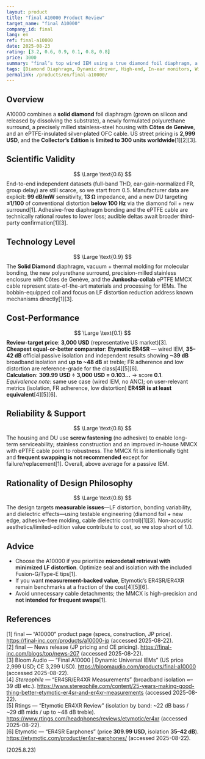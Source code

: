 ```yaml
---
layout: product
title: "final A10000 Product Review"
target_name: "final A10000"
company_id: final
lang: en
ref: final-a10000
date: 2025-08-23
rating: [3.2, 0.6, 0.9, 0.1, 0.8, 0.8]
price: 3000
summary: "final’s top wired IEM using a true diamond foil diaphragm, a new polyurethane surround, a Côtes de Genève stainless housing, and an ePTFE-insulated cable. A 300-unit Collector’s Edition is also available. Third-party comprehensive measurements remain limited."
tags: [Diamond Diaphragm, Dynamic driver, High-end, In-ear monitors, Wired]
permalink: /products/en/final-a10000/
---
```

## Overview
A10000 combines a **solid diamond** foil diaphragm (grown on silicon and released by dissolving the substrate), a newly formulated polyurethane surround, a precisely milled stainless-steel housing with **Côtes de Genève**, and an ePTFE-insulated silver-plated OFC cable. US street pricing is **2,999 USD**, and the **Collector’s Edition** is **limited to 300 units worldwide**[1][2][3].

## Scientific Validity
$$ \Large \text{0.6} $$
End-to-end independent datasets (full-band THD, ear-gain-normalized FR, group delay) are still scarce, so we start from 0.5. Manufacturer data are explicit: **99 dB/mW** sensitivity, **13 Ω** impedance, and a new DU targeting **≤1/100** of conventional distortion **below 100 Hz** via the diamond foil + new surround[1]. Adhesive-free diaphragm bonding and the ePTFE cable are technically rational routes to lower loss; audible deltas await broader third-party confirmation[1][3].

## Technology Level
$$ \Large \text{0.9} $$
The **Solid Diamond** diaphragm, vacuum + thermal molding for molecular bonding, the new polyurethane surround, precision-milled stainless enclosure with Côtes de Genève, and the **Junkosha-collab** ePTFE MMCX cable represent state-of-the-art materials and processing for IEMs. The bobbin-equipped coil and focus on LF distortion reduction address known mechanisms directly[1][3].

## Cost-Performance
$$ \Large \text{0.1} $$
**Review-target price**: **3,000 USD** (representative US market)[3].  
**Cheapest equal-or-better comparator**: **Etymotic ER4SR** — wired IEM, **35–42 dB** official passive isolation and independent results showing **~39 dB** broadband isolation and **up to ~48 dB** at treble; FR adherence and low distortion are reference-grade for the class[4][5][6].  
**Calculation**: **309.99 USD ÷ 3,000 USD = 0.103…** → score **0.1**.  
*Equivalence note*: same use case (wired IEM, no ANC); on user-relevant metrics (isolation, FR adherence, low distortion) **ER4SR is at least equivalent**[4][5][6].

## Reliability & Support
$$ \Large \text{0.8} $$
The housing and DU use **screw fastening** (no adhesive) to enable long-term serviceability; stainless construction and an improved in-house MMCX with ePTFE cable point to robustness. The MMCX fit is intentionally tight and **frequent swapping is not recommended** except for failure/replacement[1]. Overall, above average for a passive IEM.

## Rationality of Design Philosophy
$$ \Large \text{0.8} $$
The design targets **measurable issues**—LF distortion, bonding variability, and dielectric effects—using testable engineering (diamond foil + new edge, adhesive-free molding, cable dielectric control)[1][3]. Non-acoustic aesthetics/limited-edition value contribute to cost, so we stop short of 1.0.

## Advice
- Choose the A10000 if you prioritize **microdetail retrieval with minimized LF distortion**. Optimize seal and isolation with the included Fusion-G/Type-E tips[1].  
- If you want **measurement-backed value**, Etymotic’s ER4SR/ER4XR remain benchmarks at a fraction of the cost[4][5][6].  
- Avoid unnecessary cable detachments; the MMCX is high-precision and **not intended for frequent swaps**[1].

## References
[1] final — “A10000” product page (specs, construction, JP price). https://final-inc.com/products/a10000-jp (accessed 2025-08-22).  
[2] final — News release (JP pricing and CE pricing). https://final-inc.com/blogs/top/news-207 (accessed 2025-08-22).  
[3] Bloom Audio — “Final A10000 | Dynamic Universal IEMs” (US price 2,999 USD; CE 3,299 USD). https://bloomaudio.com/products/final-a10000 (accessed 2025-08-22).  
[4] *Stereophile* — “ER4SR/ER4XR Measurements” (broadband isolation ≈–39 dB etc.). https://www.stereophile.com/content/25-years-making-good-thing-better-etymotic-er4sr-and-er4xr-measurements (accessed 2025-08-22).  
[5] Rtings — “Etymotic ER4XR Review” (isolation by band: ~22 dB bass / ~29 dB mids / up to ~48 dB treble). https://www.rtings.com/headphones/reviews/etymotic/er4xr (accessed 2025-08-22).  
[6] Etymotic — “ER4SR Earphones” (price **309.99 USD**, isolation **35–42 dB**). https://etymotic.com/product/er4sr-earphones/ (accessed 2025-08-22).

(2025.8.23)

